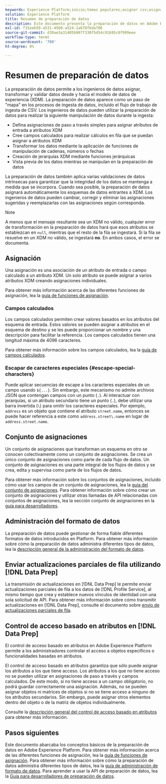```yaml
---
keywords: Experience Platform;inicio;temas populares;asignar csv;asignar archivo csv;asignar archivo csv a xdm;asignar csv a xdm;guía de iu;asignador;asignación;preparación de datos;preparación de datos;
solution: Experience Platform
title: Resumen de preparación de datos
description: Este documento presenta la preparación de datos en Adobe Experience Platform.
exl-id: f15eeb50-a531-4560-a524-1a670fbda706
source-git-commit: d39ae3a31405b907f330f5d54c91b95c0f999eee
workflow-type: tm+mt
source-wordcount: '789'
ht-degree: 0%

---
```



# Resumen de preparación de datos

La preparación de datos permite a los ingenieros de datos asignar, transformar y validar datos desde y hacia el modelo de datos de experiencia (XDM). La preparación de datos aparece como un paso de &quot;mapa&quot; en los procesos de ingesta de datos, incluido el flujo de trabajo de ingesta de CSV. Los ingenieros de datos pueden utilizar la preparación de datos para realizar la siguiente manipulación de datos durante la ingesta:

- Defina asignaciones de paso a través simples para asignar atributos de entrada a atributos XDM
- Cree campos calculados para realizar cálculos en fila que se puedan asignar a atributos XDM
- Transformar los datos mediante la aplicación de funciones de manipulación de cadenas, números o fechas
- Creación de jerarquías XDM mediante funciones jerárquicas
- Vista previa de los datos mientras se manipulan en la preparación de datos

La preparación de datos también aplica varias validaciones de datos intrínsecas para garantizar que la integridad de los datos se mantenga a medida que se incorpora. Cuando sea posible, la preparación de datos asignará automáticamente los esquemas de datos entrantes a XDM. Los ingenieros de datos pueden cambiar, corregir y eliminar las asignaciones sugeridas y reemplazarlas con las asignaciones según corresponda.

>[!NOTE]
>
>A menos que el mensaje resultante sea un XDM no válido, cualquier error de transformación en la preparación de datos hará que esos atributos se establezcan en `null`, mientras que el resto de la fila se ingestará. Si la fila se resuelve en un XDM no válido, se ingestará **no**. En ambos casos, el error se documenta.

## Asignación

Una asignación es una asociación de un atributo de entrada o campo calculado a un atributo XDM. Un solo atributo se puede asignar a varios atributos XDM creando asignaciones individuales.

Para obtener más información acerca de las diferentes funciones de asignación, lea la [guía de funciones de asignación](./functions.md).

### Campos calculados

Los campos calculados permiten crear valores basados en los atributos del esquema de entrada. Estos valores se pueden asignar a atributos en el esquema de destino y se les puede proporcionar un nombre y una descripción para facilitar la referencia. Los campos calculados tienen una longitud máxima de 4096 caracteres.

Para obtener más información sobre los campos calculados, lea la [guía de campos calculados](./functions.md#calculated-fields).

### Escapar de caracteres especiales {#escape-special-characters}

Puede aplicar secuencias de escape a los caracteres especiales de un campo usando `${...}`. Sin embargo, este mecanismo no admite archivos JSON que contengan campos con un punto (`.`). Al interactuar con jerarquías, si un atributo secundario tiene un punto (`.`), debe utilizar una barra invertida (`\`) para omitir los caracteres especiales. Por ejemplo, `address` es un objeto que contiene el atributo `street.name`, entonces se puede hacer referencia a este como `address.street\.name` en lugar de `address.street.name`.

## Conjunto de asignaciones

Un conjunto de asignaciones que transforman un esquema en otro se conocen colectivamente como un conjunto de asignaciones. Se crea un único conjunto de asignaciones como parte de cada flujo de datos. Un conjunto de asignaciones es una parte integral de los flujos de datos y se crea, edita y supervisa como parte de los flujos de datos.

Para obtener más información sobre los conjuntos de asignaciones, incluido cómo usar los campos de un conjunto de asignaciones, lea la [guía del conjunto de asignaciones](./mapping-set.md). Para obtener información sobre cómo crear un conjunto de asignaciones y utilizar otras llamadas de API relacionadas con conjuntos de asignaciones, lea la sección conjunto de asignaciones en la [guía para desarrolladores](./api/mapping-set.md).

## Administración del formato de datos

La preparación de datos puede gestionar de forma fiable diferentes formatos de datos introducidos en Platform. Para obtener más información sobre cómo la preparación de datos administra diferentes tipos de datos, lea la [descripción general de la administración del formato de datos](./data-handling.md).

## Enviar actualizaciones parciales de fila utilizando [!DNL Data Prep]

La transmisión de actualizaciones en [!DNL Data Prep] le permite enviar actualizaciones parciales de fila a los datos de [!DNL Profile Service], al mismo tiempo que crea y establece nuevos vínculos de identidad con una sola solicitud de API. Para obtener más información sobre cómo transmitir actualizaciones en [!DNL Data Prep], consulte el documento sobre [envío de actualizaciones parciales de fila](./upserts.md).

## Control de acceso basado en atributos en [!DNL Data Prep]

El control de acceso basado en atributos en Adobe Experience Platform permite a los administradores controlar el acceso a objetos específicos o funcionalidades basadas en atributos.

El control de acceso basado en atributos garantiza que sólo puede asignar los atributos a los que tiene acceso. Los atributos a los que no tiene acceso no se pueden utilizar en asignaciones de paso a través y campos calculados. De este modo, si no tiene acceso a un campo obligatorio, no podrá guardar correctamente una asignación. Además, no se pueden asignar objetos ni matrices de objetos si no se tiene acceso a ninguno de los atributos secundarios. Sin embargo, puede asignar otros elementos dentro del objeto o de la matriz de objetos individualmente.

Consulte la [descripción general del control de acceso basado en atributos](../access-control/abac/overview.md) para obtener más información.

## Pasos siguientes

Este documento abarcaba los conceptos básicos de la preparación de datos en Adobe Experience Platform. Para obtener más información acerca de las diferentes funciones de asignación, lea la [guía de funciones de asignación](./functions.md). Para obtener más información sobre cómo la preparación de datos administra diferentes tipos de datos, lea la [guía de administración de formato de datos](./data-handling.md#dates). Para aprender a usar la API de preparación de datos, lea la [Guía para desarrolladores de preparación de datos](api/overview.md).
